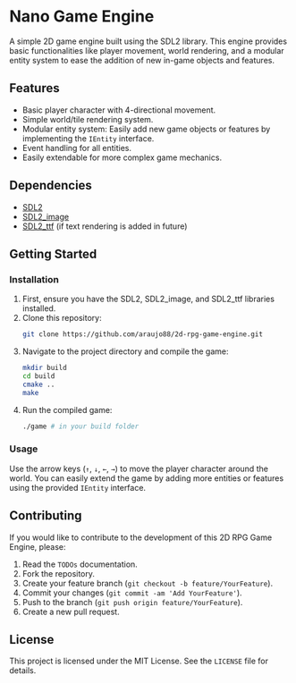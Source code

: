 # Nano Game Engine

A simple 2D game engine built using the SDL2 library. This engine provides basic functionalities like player movement, world rendering, and a modular entity system to ease the addition of new in-game objects and features.

## Features

- Basic player character with 4-directional movement.
- Simple world/tile rendering system.
- Modular entity system: Easily add new game objects or features by implementing the `IEntity` interface.
- Event handling for all entities.
- Easily extendable for more complex game mechanics.

## Dependencies

- [SDL2](https://www.libsdl.org/)
- [SDL2_image](https://www.libsdl.org/projects/SDL_image/)
- [SDL2_ttf](https://www.libsdl.org/projects/SDL_ttf/) (if text rendering is added in future)

## Getting Started

### Installation

1. First, ensure you have the SDL2, SDL2_image, and SDL2_ttf libraries installed.
2. Clone this repository:
   ```bash
   git clone https://github.com/araujo88/2d-rpg-game-engine.git
   ```
3. Navigate to the project directory and compile the game:
   ```bash
   mkdir build
   cd build
   cmake ..
   make
   ```
4. Run the compiled game:
   ```bash
   ./game # in your build folder
   ```

### Usage

Use the arrow keys (`↑`, `↓`, `←`, `→`) to move the player character around the world. You can easily extend the game by adding more entities or features using the provided `IEntity` interface.

## Contributing

If you would like to contribute to the development of this 2D RPG Game Engine, please:

1. Read the `TODOs` documentation.
2. Fork the repository.
3. Create your feature branch (`git checkout -b feature/YourFeature`).
4. Commit your changes (`git commit -am 'Add YourFeature'`).
5. Push to the branch (`git push origin feature/YourFeature`).
6. Create a new pull request.

## License

This project is licensed under the MIT License. See the `LICENSE` file for details.
